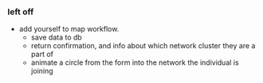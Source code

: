 ### left off

- add yourself to map workflow.
    - save data to db
    - return confirmation, and info about which network cluster they are a part of
    - animate a circle from the form into the network the individual is joining
